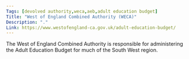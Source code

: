 ```yaml
---
Tags: [devolved authority,weca,aeb,adult education budget]
Title: "West of England Combined Authority (WECA)"
Description: "."
Link: https://www.westofengland-ca.gov.uk/adult-education-budget/
---
```


The West of England Combined Authority is responsible for administering the Adult Education Budget for much of the South West region.